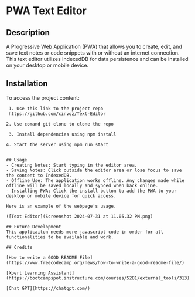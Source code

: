 # PWA Text Editor
## Description
A Progressive Web Application (PWA) that allows you to create, edit, and save text notes or code snippets with or without an internet connection. This text editor utilizes IndexedDB for data persistence and can be installed on your desktop or mobile device.

## Installation
To access the project content:
   ```
    1. Use this link to the project repo
    https://github.com/cinvqz/Text-Editor
   ```
    2. Use comand git clone to clone the repo
   ```
    3. Install dependencies using npm install
   ```
    4. Start the server using npm run start
```

## Usage
- Creating Notes: Start typing in the editor area.
- Saving Notes: Click outside the editor area or lose focus to save the content to IndexedDB.
- Offline Use: The application works offline. Any changes made while offline will be saved locally and synced when back online.
- Installing PWA: Click the install button to add the PWA to your desktop or mobile device for quick access. 

Here is an example of the webpage's usage.

![Text Editor](Screenshot 2024-07-31 at 11.05.32 PM.png)

## Future Development
This applicaiton needs more javascript code in order for all functionalities to be available and work.

## Credits

[How to write a GOOD README File](https://www.freecodecamp.org/news/how-to-write-a-good-readme-file/)

[Xpert Learning Assistant](https://bootcampspot.instructure.com/courses/5281/external_tools/313)

[Chat GPT](https://chatgpt.com/)